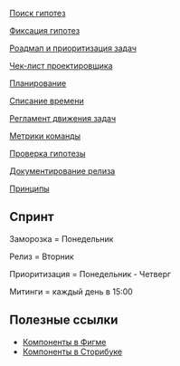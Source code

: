 
[Поиск гипотез](searchHypothesis.md)

[Фиксация гипотез](writeHypothesis.md)

[Роадмап и приоритизация задач](roadmap.md)

[Чек-лист проектировщика](dor.md) 

[Планирование](planning.md)

[Списание времени](time.md)

[Регламент движения задач](move.md)

[Метрики команды](metrika.md)

[Проверка гипотезы](report.md)

[Документирование релиза](docs.md)

[Принципы](principles.md)


## Спринт
Заморозка = Понедельник

Релиз = Вторник

Приоритизация = Понедельник - Четверг

Митинги = каждый день в 15:00

## Полезные ссылки
- [Компоненты в Фигме](https://www.figma.com/file/z8L2x2D0REwPD0usEeOXtB/%D0%9A%D0%BE%D0%BC%D0%BF%D0%BE%D0%BD%D0%B5%D0%BD%D1%82%D1%8B?node-id=1538%3A22257)
- [Компоненты в Сторибуке](https://dot-dot.ru/storybook)

